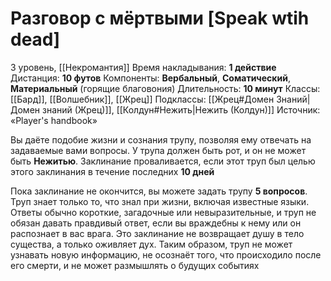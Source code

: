 # Разговор с мёртвыми [Speak wtih dead]
3 уровень, [[Некромантия]]
Время накладывания: **1 действие**
Дистанция: **10 футов**
Компоненты: **Вербальный**, **Соматический**, **Материальный** (горящие благовония)
Длительность: **10 минут**
Классы: [[Бард]], [[Волшебник]], [[Жрец]]
Подклассы: [[Жрец#Домен Знаний|Домен знаний (Жрец)]], [[Колдун#Нежить|Нежить (Колдун)]]
Источник: «Player's handbook»

Вы даёте подобие жизни и сознания трупу, позволяя ему отвечать на задаваемые вами вопросы. У трупа должен быть рот, и он не может быть **Нежитью**. Заклинание проваливается, если этот труп был целью этого заклинания в течение последних **10 дней**

Пока заклинание не окончится, вы можете задать трупу **5 вопросов**. Труп знает только то, что знал при жизни, включая известные языки. Ответы обычно короткие, загадочные или невыразительные, и труп не обязан давать правдивый ответ, если вы враждебны к нему или он распознает в вас врага. Это заклинание не возвращает душу в тело существа, а только оживляет дух. Таким образом, труп не может узнавать новую информацию, не осознаёт того, что происходило после его смерти, и не может размышлять о будущих событиях